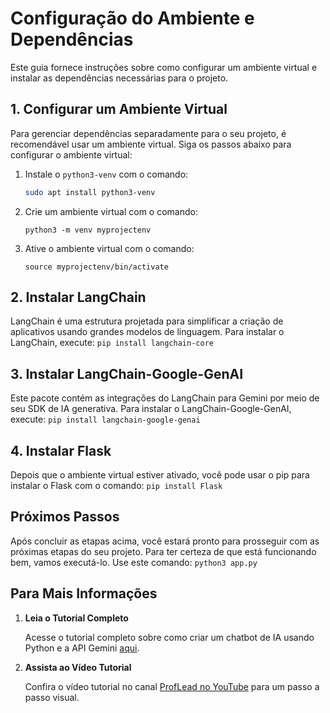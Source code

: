 # Configuração do Ambiente e Dependências

Este guia fornece instruções sobre como configurar um ambiente virtual e instalar as dependências necessárias para o projeto.

## 1. Configurar um Ambiente Virtual

Para gerenciar dependências separadamente para o seu projeto, é recomendável usar um ambiente virtual. Siga os passos abaixo para configurar o ambiente virtual:

1. Instale o `python3-venv` com o comando:
    ```bash
    sudo apt install python3-venv
    ```

2. Crie um ambiente virtual com o comando:
    ```
    python3 -m venv myprojectenv
    ```

3. Ative o ambiente virtual com o comando:
    ```
    source myprojectenv/bin/activate
    ```

## 2. Instalar LangChain

LangChain é uma estrutura projetada para simplificar a criação de aplicativos usando grandes modelos de linguagem. Para instalar o LangChain, execute:
    ```
    pip install langchain-core
    ```

## 3. Instalar LangChain-Google-GenAI

Este pacote contém as integrações do LangChain para Gemini por meio de seu SDK de IA generativa. Para instalar o LangChain-Google-GenAI, execute:
    ```
    pip install langchain-google-genai
    ```

## 4. Instalar Flask

Depois que o ambiente virtual estiver ativado, você pode usar o pip para instalar o Flask com o comando:
    ```
    pip install Flask
    ```

## Próximos Passos

Após concluir as etapas acima, você estará pronto para prosseguir com as próximas etapas do seu projeto. Para ter certeza de que está funcionando bem, vamos executá-lo.
Use este comando:
    ```
    python3 app.py
    ```

## Para Mais Informações

1. **Leia o Tutorial Completo**

   Acesse o tutorial completo sobre como criar um chatbot de IA usando Python e a API Gemini [aqui](https://proflead.dev/posts/ai-chatbot-using-python-and-gemini-api/).

2. **Assista ao Vídeo Tutorial**

   Confira o vídeo tutorial no canal [ProfLead no YouTube](https://www.youtube.com/@proflead/videos?sub_confirmation=1) para um passo a passo visual.